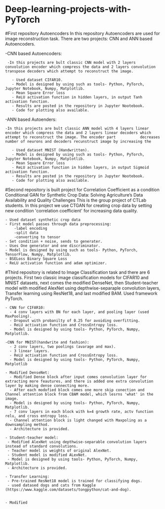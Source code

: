 # Deep-learning-projects-with-PyTorch
#First repository Autoencoders
In this repository Autoencoders are used for image reconstruction task. There are two projects: CNN and ANN based Autoencoders.  

  -CNN based Autoencoders:
  
     -In this projects are bult classic CNN model with 2 layers convolution encoder which compress the data and 2 layers convolution transpose decoders which attempt to reconstruct the image. 
      
       - Used dataset CIFAR10.
       - Model is designed by using such as tools- Python, PyTorch, Jupyter Notebook, Numpy, Matplotlib.
       - Mean Square Error loss 
       - ReLU activation function in hidden layers, in output Tanh activation function.
       - Results are posted in the repository in Jupyter Nootebook. 
       - Code for plotting also available.
       
  -ANN based Autoenders:

    -In this projects are bult classic ANN model with 4 layers linear encoder which compress the data and 2 layers linear decoders which attempt to reconstruct the image. The encoder part           decreases number of neurons and decoders recunstruct image by increasing the 

       - Used dataset MNIST (Handwritten).
       - Model is designed by using such as tools- Python, PyTorch, Jupyter Notebook, Numpy, Matplotlib.
       - Mean Square Error loss 
       - ReLU activation function in hidden layers, in output Sigmoid activation function.
       - Results are posted in the repository in Jupyter Nootebook. 
       - Code for plotting also available.
      
#Second repository is built project for Correlation Coefficient as a condition Conditional GAN for Synthetic Crop Data: Solving Agriculture’s Data Availability and Quality Challenges
This is the group project of CTLab students. In this project we use CTGAN for creating crop data by setting new condition 'correlation coefficient' for increasing data quality.

    - Used dataset synthetic crop data
    - First model passes through data preprocessing:
        -label encoding
        -split data
        -converting to tensor
    - Set condition + noise, sends to generater.
    - Uses One generator and one discriminator.
    - Model is designed by using such as tools- Python, PyTorch, TensorFlow, Numpy, Matplotlib.
    - BSELoss Binary Square Loss
    - ReLU activation function and adam optimizer.

#Third repository is related to Image Classification task and there are 6 projects. First two classic image classification models for CIFAR10 and MNIST datasets, next comes the modified DenseNet, then Student-teacher model with modified AlexNet using depthwise-separaple convolution layers, Transfer learning using ResNet18, and last modified BAM. Used framework PyTorch.

    - CNN for CIFAR10:
      - 4 conv layers with BN for each layer, and pooling layer (used MaxPooling).
      - Dropout with probanilty of 0.25 for avoiding overfitting.
      - ReLU activation function and CrossEntropy loss.
      - Model is designed by using tools- Python, PyTorch, Numpy, Matplotlib.

    -CNN for MNIST(handwrite and fashion):
      - 2 conv layers, two poolings (avarage and max).
      - 3 linear layers.
      - ReLU activation function and CrossEntropy loss.
      - Model is designed by using tools- Python, PyTorch, Numpy, Matplotlib
      
    - Modified DenseNet:
      - Modified Dense block after input comes convolution layer for extracting more feautures, and there is added one extra convolution layer by making dense connecting more.
      - After each modofied block comes one more skip conection and Channel attention block from CBAM model, which lesrns 'what' in the image.
      - Model is designed by using tools- Python, PyTorch, Numpy, Matplotlib.
      - 7 conv layers in each block with k=4 growth rate, actv function relu, and cross entropy loss.
      - Channel attention block is light changed with Maxpoling as a downsampling method.
      - Architecture is provided.

    - Student-teacher model:
     - Modified AlexNet using depthwise-separable convolution layers instead of standard convolutions.
     - Teacher model is weights of original AlexNet.
     - Student model is modified ALexNet.
     - Model is designed by using tools- Python, PyTorch, Numpy, Matplotlib.
     - Architecture is provided.
     
    - Transfer Learning:
     - Pre-trained ResNet18 model is trained for classifying dogs.
     - used datased dogs and cats from Kaggle (https://www.kaggle.com/datasets/tongpython/cat-and-dog).


    - Modified
     
    
      
    
      
    






